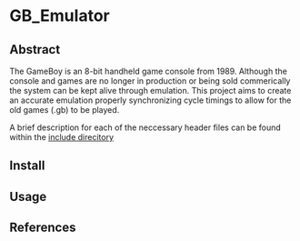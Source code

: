 # GB_Emulator

## Abstract
The GameBoy is an 8-bit handheld game console from 1989. Although the console and games are no longer in production or being sold commerically the system can be kept alive through emulation. This project aims to create an accurate emulation properly synchronizing cycle timings to allow for the old games (.gb) to be played. 

A brief description for each of the neccessary header files can be found within the [include direcitory](include/README.md)

## Install

## Usage

## References
